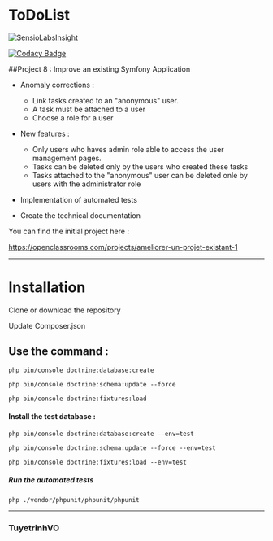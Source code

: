 ToDoList
========

[![SensioLabsInsight](https://insight.sensiolabs.com/projects/7f1334b4-d38b-4d92-b7a1-ef67e5df8245/big.png)](https://insight.sensiolabs.com/projects/7f1334b4-d38b-4d92-b7a1-ef67e5df8245)

[![Codacy Badge](https://api.codacy.com/project/badge/Grade/cea2c4823f5849a0bb6699b59bd8bb8e)](https://www.codacy.com/app/tuyetrinhvo/mytodolist?utm_source=github.com&amp;utm_medium=referral&amp;utm_content=tuyetrinhvo/mytodolist&amp;utm_campaign=Badge_Grade)

##Project 8 : Improve an existing Symfony Application
            
   * Anomaly corrections : 
   
        * Link tasks created to an "anonymous" user.
        * A task must be attached to a user
        * Choose a role for a user
        
   * New features :
   
        * Only users who haves admin role able to access the user management pages.
        * Tasks can be deleted only by the users who created these tasks
        * Tasks attached to the "anonymous" user can be deleted onle by users with the administrator role
       
   * Implementation of automated tests
   * Create the technical documentation



You can find the initial project here :

https://openclassrooms.com/projects/ameliorer-un-projet-existant-1

-------------------

# Installation

Clone or download the repository

Update Composer.json

## Use the command :

    php bin/console doctrine:database:create

    php bin/console doctrine:schema:update --force

    php bin/console doctrine:fixtures:load
    
#### Install the test database :  
  
    php bin/console doctrine:database:create --env=test
    
    php bin/console doctrine:schema:update --force --env=test
    
    php bin/console doctrine:fixtures:load --env=test
 
 ##### Run the automated tests
 
    php ./vendor/phpunit/phpunit/phpunit
    
 --------------
 
 ### TuyetrinhVO